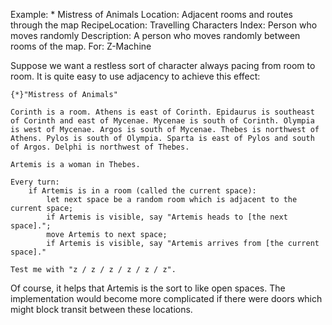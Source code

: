 Example: * Mistress of Animals
Location: Adjacent rooms and routes through the map
RecipeLocation: Travelling Characters
Index: Person who moves randomly
Description: A person who moves randomly between rooms of the map.
For: Z-Machine

  
Suppose we want a restless sort of character always pacing from room to room. It is quite easy to use adjacency to achieve this effect:

  

``` inform7
{*}"Mistress of Animals"

Corinth is a room. Athens is east of Corinth. Epidaurus is southeast of Corinth and east of Mycenae. Mycenae is south of Corinth. Olympia is west of Mycenae. Argos is south of Mycenae. Thebes is northwest of Athens. Pylos is south of Olympia. Sparta is east of Pylos and south of Argos. Delphi is northwest of Thebes.

Artemis is a woman in Thebes.

Every turn:
	if Artemis is in a room (called the current space):
		let next space be a random room which is adjacent to the current space;
		if Artemis is visible, say "Artemis heads to [the next space].";
		move Artemis to next space;
		if Artemis is visible, say "Artemis arrives from [the current space]."

Test me with "z / z / z / z / z / z".
```

  
Of course, it helps that Artemis is the sort to like open spaces. The implementation would become more complicated if there were doors which might block transit between these locations.

